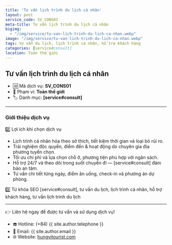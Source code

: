 ```yaml
---
title: 'Tư vấn lịch trình du lịch cá nhân'
layout: post
service_code: SV_CONS01
meta-title: Tư vấn lịch trình du lịch cá nhân
bigimg:
  - "/img/service/tu-van-lich-trinh-du-lich-ca-nhan.webp"
image: "/img/service/tu-van-lich-trinh-du-lich-ca-nhan.webp"
tags: tư vấn du lịch, lịch trình cá nhân, hỗ trợ khách hàng
categories: [service#consult]
location: Toàn thế giới
---
```


## Tư vấn lịch trình du lịch cá nhân

- 🆔 Mã dịch vụ: **SV_CONS01**
- 📍 Phạm vi: **Toàn thế giới**
- 🏷️ Danh mục: **[service#consult]**

---

### Giới thiệu dịch vụ

2️⃣ Lợi ích khi chọn dịch vụ
- Lịch trình cá nhân hóa theo sở thích, tiết kiệm thời gian và loại bỏ rủi ro.
- Trải nghiệm độc quyền, điểm đến & hoạt động do chuyên gia địa phương tuyển chọn.
- Tối ưu chi phí và lựa chọn chỗ ở, phương tiện phù hợp với ngân sách.
- Hỗ trợ 24/7 và theo dõi trong suốt chuyến đi — [service#consult] đảm bảo an tâm.
- Tư vấn chi tiết từng ngày, điểm ăn uống, check-in và phương án dự phòng.

3️⃣ Từ khóa SEO
[service#consult], tư vấn du lịch, lịch trình cá nhân, hỗ trợ khách hàng, tư vấn lịch trình du lịch

---

👉 Liên hệ ngay để được tư vấn và sử dụng dịch vụ!

- ☎️ Hotline: (+84) {{ site.author.telephone }}
- 📧 Email: {{ site.author.email }}
- 🌐 Website: [hungvitourist.com](https://hungvitourist.com)

